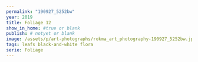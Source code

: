 ```yaml
---
permalink: "190927_5252bw"
year: 2019
title: Foliage 12
show_in_home: #true or blank
publish: # notyet or blank
image: /assets/p/art-photographs/rokma_art_photography-190927_5252bw.jpeg
tags: leafs black-and-white flora
serie: Foliage
---
```

